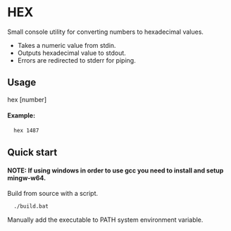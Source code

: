 # HEX

Small console utility for converting numbers to hexadecimal values.
- Takes a numeric value from stdin.
- Outputs hexadecimal value to stdout.
- Errors are redirected to stderr for piping.

## Usage

  hex [number]

#### Example:
```bash
  hex 1487
```

## Quick start

#### NOTE: If using windows in order to use gcc you need to install and setup mingw-w64.
Build from source with a script.

```bash
  ./build.bat
```

Manually add the executable to PATH system environment variable.